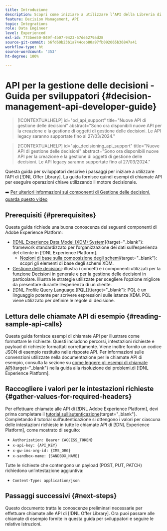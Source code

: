 ```yaml
---
title: Introduzione
description: Scopri come iniziare a utilizzare l’API della Libreria di offerte per eseguire operazioni chiave utilizzando il motore decisionale.
feature: Decision Management, API
topic: Integrations
role: Data Engineer
level: Experienced
exl-id: 773bee50-849f-4b07-9423-67de5279ad28
source-git-commit: b6fd60b23b1a744ceb80a97fb092065b36847a41
workflow-type: ht
source-wordcount: '353'
ht-degree: 100%

---
```


# API per la gestione delle decisioni - Guida per sviluppatori  {#decision-management-api-developer-guide}

>[!CONTEXTUALHELP]
>id="od_api_support"
>title="Nuove API di gestione delle decisioni"
>abstract="Sono ora disponibili nuove API per la creazione e la gestione di oggetti di gestione delle decisioni. Le API legacy saranno supportate fino al 27/03/2024."

>[!CONTEXTUALHELP]
>id="ajo_decisioning_api_support"
>title="Nuove API di gestione delle decisioni"
>abstract="Sono ora disponibili nuove API per la creazione e la gestione di oggetti di gestione delle decisioni. Le API legacy saranno supportate fino al 27/03/2024."

Questa guida per sviluppatori descrive i passaggi per iniziare a utilizzare l’API di [!DNL Offer Library]. La guida fornisce quindi esempi di chiamate API per eseguire operazioni chiave utilizzando il motore decisionale.

➡️ [Per ulteriori informazioni sui componenti di Gestione delle decisioni, guarda questo video](#video)

## Prerequisiti {#prerequisites}

Questa guida richiede una buona conoscenza dei seguenti componenti di Adobe Experience Platform:

* [[!DNL Experience Data Model (XDM) System]](https://experienceleague.adobe.com/docs/experience-platform/xdm/home.html?lang=it){target="_blank"}: framework standardizzato per l’organizzazione dei dati sull’esperienza del cliente in [!DNL Experience Platform].
   * [Nozioni di base sulla composizione degli schemi](https://experienceleague.adobe.com/docs/experience-platform/xdm/schema/composition.html?lang=it){target="_blank"}: scopri gli elementi di base degli schemi XDM.
* [Gestione delle decisioni](../../../using/offers/get-started/starting-offer-decisioning.md): illustra i concetti e i componenti utilizzati per la funzione Decisioni in generale e per la gestione delle decisioni in particolare. Illustra le strategie utilizzate per scegliere l’opzione migliore da presentare durante l’esperienza di un cliente.
* [[!DNL Profile Query Language (PQL)]](https://experienceleague.adobe.com/docs/experience-platform/segmentation/pql/overview.html?lang=it){target="_blank"}: PQL è un linguaggio potente per scrivere espressioni sulle istanze XDM. PQL viene utilizzato per definire le regole di decisione.

## Lettura delle chiamate API di esempio {#reading-sample-api-calls}

Questa guida fornisce esempi di chiamate API per illustrare come formattare le richieste. Questi includono percorsi, intestazioni richieste e payload di richieste formattati correttamente. Viene inoltre fornito un codice JSON di esempio restituito nelle risposte API. Per informazioni sulle convenzioni utilizzate nella documentazione per le chiamate API di esempio, consulta la sezione su [come leggere gli esempi di chiamate API](https://experienceleague.adobe.com/docs/experience-platform/landing/troubleshooting.html?lang=it#how-do-i-format-an-api-request){target="_blank"} nella guida alla risoluzione dei problemi.di [!DNL Experience Platform].

## Raccogliere i valori per le intestazioni richieste {#gather-values-for-required-headers}

Per effettuare chiamate alle API di [!DNL Adobe Experience Platform], devi prima completare il [tutorial sull’autenticazione](https://experienceleague.adobe.com/docs/experience-platform/landing/platform-apis/api-authentication.html?lang=it){target="_blank"}. Completando il tutorial sull’autenticazione si ottengono i valori per ciascuna delle intestazioni richieste in tutte le chiamate API di [!DNL Experience Platform], come mostrato di seguito:

* `Authorization: Bearer {ACCESS_TOKEN}`
* `x-api-key: {API_KEY}`
* `x-gw-ims-org-id: {IMS_ORG}`
* `x-sandbox-name: {SANDBOX_NAME}`

Tutte le richieste che contengono un payload (POST, PUT, PATCH) richiedono un’intestazione aggiuntiva:

* `Content-Type: application/json`

## Passaggi successivi {#next-steps}

Questo documento tratta le conoscenze preliminari necessarie per effettuare chiamate alle API di [!DNL Offer Library]. Ora puoi passare alle chiamate di esempio fornite in questa guida per sviluppatori e seguire le relative istruzioni.
<!--
>[!NOTE]
>
> The In-app messaging channel in Adobe Journey Optimizer uses decision management objects. If your organization uses the in-app messaging channel, then API list requests for objects will include objects created by the in-app messaging service and can be ignored for decision management use cases. Objects created for in-app messages will have `createdBy = "Mobile_Sheliak"`.
-->

<!-- ## How-to video {#video}

The following video is intended to support your understanding of the components of Decision Management.

>[!VIDEO](https://video.tv.adobe.com/v/342830?quality=12&captions=ita) -->


